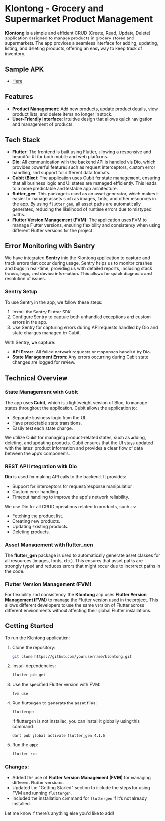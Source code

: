 # Klontong - Grocery and Supermarket Product Management

**Klontong** is a simple and efficient CRUD (Create, Read, Update, Delete) application designed to manage products in grocery stores and supermarkets. The app provides a seamless interface for adding, updating, listing, and deleting products, offering an easy way to keep track of inventory.

## Sample APK 
- [Here](https://github.com/vpmaharani09/Klontong/blob/main/klontong.apk)

## Features

- **Product Management**: Add new products, update product details, view product lists, and delete items no longer in stock.
- **User-Friendly Interface**: Intuitive design that allows quick navigation and management of products.

## Tech Stack

- **Flutter**: The frontend is built using Flutter, allowing a responsive and beautiful UI for both mobile and web platforms.
- **Dio**: All communication with the backend API is handled via Dio, which provides powerful features such as request interceptors, custom error handling, and support for different data formats.
- **Cubit (Bloc)**: The application uses Cubit for state management, ensuring that all business logic and UI states are managed efficiently. This leads to a more predictable and testable app architecture.
- **flutter_gen**: This package is used as an asset generator, which makes it easier to manage assets such as images, fonts, and other resources in the app. By using `flutter_gen`, all asset paths are automatically generated, reducing the likelihood of runtime errors due to mistyped paths.
- **Flutter Version Management (FVM)**: The application uses FVM to manage Flutter versions, ensuring flexibility and consistency when using different Flutter versions for the project.

## Error Monitoring with Sentry

We have integrated **Sentry** into the Klontong application to capture and track errors that occur during usage. Sentry helps us to monitor crashes and bugs in real-time, providing us with detailed reports, including stack traces, logs, and device information. This allows for quick diagnosis and resolution of issues.

### Sentry Setup

To use Sentry in the app, we follow these steps:

1. Install the Sentry Flutter SDK.
2. Configure Sentry to capture both unhandled exceptions and custom errors in the app.
3. Use Sentry for capturing errors during API requests handled by Dio and state changes managed by Cubit.

With Sentry, we capture:

- **API Errors**: All failed network requests or responses handled by Dio.
- **State Management Errors**: Any errors occurring during Cubit state changes are logged for review.

## Technical Overview

### State Management with Cubit

The app uses **Cubit**, which is a lightweight version of Bloc, to manage states throughout the application. Cubit allows the application to:

- Separate business logic from the UI.
- Have predictable state transitions.
- Easily test each state change.

We utilize Cubit for managing product-related states, such as adding, deleting, and updating products. Cubit ensures that the UI stays updated with the latest product information and provides a clear flow of data between the app’s components.

### REST API Integration with Dio

**Dio** is used for making API calls to the backend. It provides:

- Support for interceptors for request/response manipulation.
- Custom error handling.
- Timeout handling to improve the app's network reliability.

We use Dio for all CRUD operations related to products, such as:

- Fetching the product list.
- Creating new products.
- Updating existing products.
- Deleting products.

### Asset Management with flutter_gen

The **flutter_gen** package is used to automatically generate asset classes for all resources (images, fonts, etc.). This ensures that asset paths are strongly typed and reduces errors that might occur due to incorrect paths in the code.

### Flutter Version Management (FVM)

For flexibility and consistency, the **Klontong** app uses **Flutter Version Management (FVM)** to manage the Flutter version used in the project. This allows different developers to use the same version of Flutter across different environments without affecting their global Flutter installations.

## Getting Started

To run the Klontong application:

1. Clone the repository:
   ```bash
   git clone https://github.com/yourusername/klontong.git
   ```
2. Install dependencies:

   ```bash
   flutter pub get
   ```

3. Use the specified Flutter version with FVM:
   ```bash
   fvm use
   ```
4. Run fluttergen to generate the asset files:
   ```bash
   fluttergen
   ```
   If fluttergen is not installed, you can install it globally using this command:
   ```bash
   dart pub global activate flutter_gen 4.1.6
   ```
5. Run the app:
   ```bash
   flutter run
   ```

### Changes:

- Added the use of **Flutter Version Management (FVM)** for managing different Flutter versions.
- Updated the "Getting Started" section to include the steps for using FVM and running `fluttergen`.
- Included the installation command for `fluttergen` if it’s not already installed.

Let me know if there’s anything else you'd like to add!
